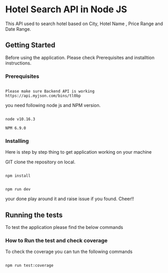 # Hotel Search API in Node JS

This API used to search hotel based on City, Hotel Name , Price Range and Date Range.

## Getting Started

Before using the application. Please check Prerequisites and installtion instructions.

### Prerequisites

```

Please make sure Backend API is working https://api.myjson.com/bins/tl0bp

```

you need following node js and NPM version.

```

node v10.16.3

NPM 6.9.0

```

### Installing

Here is step by step thing to get application working on your machine

GIT clone the repository on local.

```

npm install

```

```

npm run dev

```

your done play around it and raise issue if you found. Cheer!!

## Running the tests

To test the application please find the below commands

### How to Run the test and check coverage

To check the coverage you can tun the following commands

```

npm run test:coverage

```
